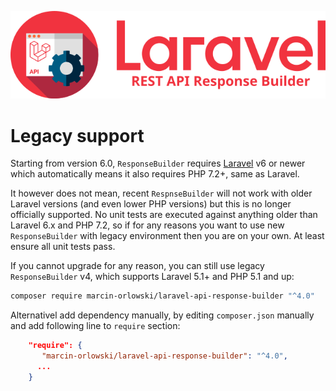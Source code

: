 ![REST API Response Builder for Laravel](img/logo.png)

# Legacy support #

 Starting from version 6.0, `ResponseBuilder` requires [Laravel](https://laravel.com/) v6 or newer which automatically means it
 also requires PHP 7.2+, same as Laravel. 
 
 It however does not mean, recent `RespnseBuilder` will not work with older Laravel versions (and even lower PHP versions)
 but this is no longer officially supported. No unit tests are executed against anything older than Laravel 6.x and PHP 7.2,
 so if for any reasons you want to use new `ResponseBuilder` with legacy environment then you are on your own. At least ensure
 all unit tests pass.
 
 If you cannot upgrade for any reason, you can still use legacy `ResponseBuilder` v4, which supports Laravel 5.1+ and 
 PHP 5.1 and up:
 
```bash
composer require marcin-orlowski/laravel-api-response-builder "^4.0" 
```
  
 Alternativel add dependency manually, by editing `composer.json` manually and add following line to `require` section:

```json
    "require": {
       "marcin-orlowski/laravel-api-response-builder": "^4.0",
      ...
    }
```
